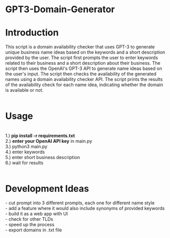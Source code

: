# GPT3-Domain-Generator

<h1>Introduction</h1>
This script is a domain availability checker that uses GPT-3 to generate unique business name ideas based on the keywords and a short description provided by the user. The script first prompts the user to enter keywords related to their business and a short description about their business. The script then uses the OpenAI's GPT-3 API to generate name ideas based on the user's input. The script then checks the availability of the generated names using a domain availability checker API. The script prints the results of the availability check for each name idea, indicating whether the domain is available or not. 
<br><br>
<h1>Usage</h1><br>
1.) <b>pip install -r requirements.txt</b><br>
2.) <b>enter your OpenAI API key</b> in main.py<br>
3.) python3 main.py<br>
4.) enter keywords<br>
5.) enter short business description<br>
6.) wait for results<br>
<br>
<h1>Development Ideas</h1>
- cut prompt into 3 different prompts, each one for different name style<br>
- add a feature where it would also include synonyms of provided keywords<br>
- build it as a web app with UI<br>
- check for other TLDs<br>
- speed up the process<br>
- export domains in .txt file<br>
